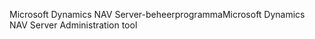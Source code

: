 <span data-ttu-id="7a8ee-101">Microsoft Dynamics NAV Server-beheerprogramma</span><span class="sxs-lookup"><span data-stu-id="7a8ee-101">Microsoft Dynamics NAV Server Administration tool</span></span>